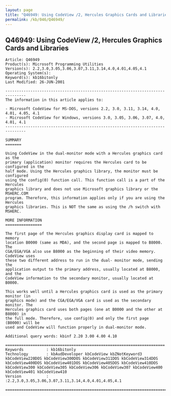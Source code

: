 ```yaml
---
layout: page
title: "Q46949: Using CodeView /2, Hercules Graphics Cards and Libraries"
permalink: /kb/046/Q46949/
---
```


## Q46949: Using CodeView /2, Hercules Graphics Cards and Libraries

	Article: Q46949
	Product(s): Microsoft Programming Utilities
	Version(s): 2.2,3.0,3.05,3.06,3.07,3.11,3.14,4.0,4.01,4.05,4.1
	Operating System(s): 
	Keyword(s): kb16bitonly
	Last Modified: 26-JUN-2001
	
	-------------------------------------------------------------------------------
	The information in this article applies to:
	
	- Microsoft CodeView for MS-DOS, versions 2.2, 3.0, 3.11, 3.14, 4.0, 4.01, 4.05, 4.1 
	- Microsoft CodeView for Windows, versions 3.0, 3.05, 3.06, 3.07, 4.0, 4.01, 4.1 
	-------------------------------------------------------------------------------
	
	SUMMARY
	=======
	
	Using CodeView in the dual-monitor mode with a Hercules graphics card as the
	primary (application) monitor requires the Hercules card to be configured in the
	half mode. Using the Hercules graphics library, the monitor must be configured
	using the config(0) function call. This function call is a part of the Hercules
	graphics library and does not use Microsoft graphics library or the MSHERC.COM
	program. Therefore, this information applies only if you are using the Hercules
	graphics libraries. This is NOT the same as using the /h switch with MSHERC.
	
	MORE INFORMATION
	================
	
	The first page of the Hercules graphics display card is mapped to memory
	location B0000 (same as MDA), and the second page is mapped to B8000. The
	CGA/EGA/VGA also use B8000 as the beginning of their video memory. CodeView uses
	these two different address to run in the dual- monitor mode, sending the
	application output to the primary address, usually located at B8000, and the
	CodeView information to the secondary monitor, usually located at B0000.
	
	This works well until a Hercules graphics card is used as the primary monitor (in
	graphics mode) and the CGA/EGA/VGA card is used as the secondary monitor. The
	Hercules graphics card uses both pages (one at B0000 and the other at B8000) in
	the full mode. Therefore, use config(0) and only the first page (B0000) will be
	used and CodeView will function properly in dual-monitor mode.
	
	Additional query words: kbinf 2.20 3.00 4.00 4.10
	
	======================================================================
	Keywords          : kb16bitonly 
	Technology        : kbAudDeveloper kbCodeView kbZNotKeyword3 kbCodeView220DOS kbCodeView300DOS kbCodeView311DOS kbCodeView314DOS kbCodeView400DOS kbCodeView401DOS kbCodeView405DOS kbCodeView410DOS kbCodeView300 kbCodeView305 kbCodeView306 kbCodeView307 kbCodeView400 kbCodeView401 kbCodeView410
	Version           : :2.2,3.0,3.05,3.06,3.07,3.11,3.14,4.0,4.01,4.05,4.1
	
	=============================================================================
	
